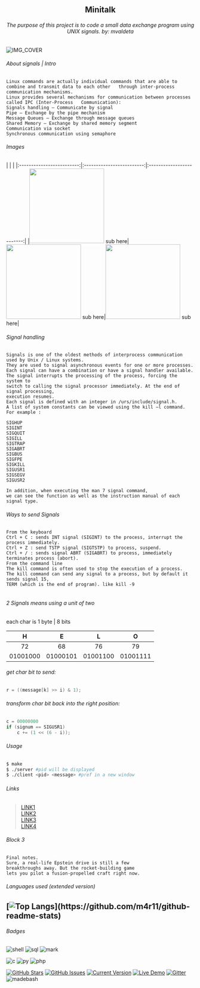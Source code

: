 <h2 align="center">
Minitalk

</h2>
<h6 align="center">
The purpose of this project is to code a small data exchange program using  
UNIX signals.  
by: mvaldeta  
</h6>

<h2>
</h2>

![IMG_COVER](https://64.media.tumblr.com/71a7f8f06087fc9d1ab8514122913cce/405d958ed3eacd98-da/s1280x1920/b3feb5675935dbd8edaf88cdf73f3596fe7a658b.jpg)

###### About signals | Intro

```
Linux commands are actually individual commands that are able to combine and transmit data to each other   through inter-process communication mechanisms.  
Linux provides several mechanisms for communication between processes called IPC (Inter-Process   Communication):  
Signals handling – Communicate by signal  
Pipe – Exchange by the pipe mechanism  
Message Queues – Exchange through message queues  
Shared Memory – Exchange by shared memory segment  
Communication via socket  
Synchronous communication using semaphore  

```

###### Images

| | |
|:-------------------------:|:-------------------------:|:-------------------------:|
|<img src="https://github.com/m4r11/02.minitalk/blob/main/xtra/72.png.crdownload" width="200"> sub here|<img src="https://github.com/m4r11/02.minitalk/blob/main/xtra/How%2BSignals%2BWork%2BProcess%2BSignal%2BGenerated%2BSignal%2BMask%2BSignal%2Bdelivered.jpeg" width="200"> sub here|<img src="https://github.com/m4r11/02.minitalk/blob/main/xtra/Scheme%2Bof%2Bsignal%2Bprocessing.jpeg" width="200"> sub here|

###### Signal handling 

```
Signals is one of the oldest methods of interprocess communication used by Unix / Linux systems.  
They are used to signal asynchronous events for one or more processes.  
Each signal can have a combination or have a signal handler available.  
The signal interrupts the processing of the process, forcing the system to  
switch to calling the signal processor immediately. At the end of signal processing,  
execution resumes.
Each signal is defined with an integer in /urs/include/signal.h.  
A list of system constants can be viewed using the kill –l command. For example :  
  
SIGHUP  
SIGINT  
SIGQUIT  
SIGILL  
SIGTRAP    
SIGABRT  
SIGBUS  
SIGFPE  
SIGKILL  
SIGUSR1    
SIGSEGV  
SIGUSR2   
  
In addition, when executing the man 7 signal command,  
we can see the function as well as the instruction manual of each signal type.    
```

###### Ways to send Signals 

```
From the keyboard
Ctrl + C : sends INT signal (SIGINT) to the process, interrupt the process immediately.  
Ctrl + Z : send TSTP signal (SIGTSTP) to process, suspend.  
Ctrl + / : sends signal ABRT (SIGABRT) to process, immediately terminates process (abort).  
From the command line  
The kill command is often used to stop the execution of a process.  
The kill command can send any signal to a process, but by default it sends signal 15,  
TERM (which is the end of program). like kill -9  
 
```

###### 2 Signals means using a unit of two

each char is 1 byte | 8 bits

| H | E | L | O |
|:-------------------------:|:-------------------------:|:-------------------------:|:-------------------------:|
|72 | 68 | 76 | 79 | 
| 01001000 | 01000101 | 01001100 | 01001111 |

###### get char bit to send: 

```c 
r = ((message[k] >> i) & 1);
```

###### transform char bit back into the right position: 

```c 
c = 00000000
if (signum == SIGUSR1)
	c += (1 << (6 - i));
```
###### Usage

```bash
$ make 
$ ./server #pid will be displayed
$ ./client <pid> <message> #pref in a new window
```

###### Links 

>[LINK1](https://)  
>[LINK2](https://)  
>[LINK3](https://)  
>[LINK4](https://)  

###### Block 3 

```
Final notes. 
Sure, a real-life Epstein drive is still a few  
breakthroughs away. But the rocket-building game  
lets you pilot a fusion-propelled craft right now.
```
###### Languages used (extended version)
[![Top Langs](https://github-readme-stats.vercel.app/api/top-langs/?username=m4r11&langs_count=8&layout=compact&theme=dark&align="center")](https://github.com/m4r11/github-readme-stats)
---  

###### Badges
![shell](https://img.shields.io/badge/Shell_Script-121011?style=for-the-badge&logo=gnu-bash&logoColor=white)
![sql](https://img.shields.io/badge/MySQL-00000F?style=for-the-badge&logo=mysql&logoColor=white)
![mark](https://img.shields.io/badge/Markdown-000000?style=for-the-badge&logo=markdown&logoColor=white)

![c](https://img.shields.io/badge/C-00599C?style=for-the-badge&logo=c&logoColor=white)
![py](https://img.shields.io/badge/Python-14354C?style=for-the-badge&logo=python&logoColor=white)
![php](https://img.shields.io/badge/PHP-777BB4?style=for-the-badge&logo=php&logoColor=white)

[![GitHub Stars](https://img.shields.io/github/stars/IgorAntun/node-chat.svg)](https://github.com/m4r11/Template-Project)
[![GitHub Issues](https://img.shields.io/github/issues/IgorAntun/node-chat.svg)](https://github.com/m4r11/Template-Project/issues)
[![Current Version](https://img.shields.io/badge/version-1.0.7-green.svg)](https://github.com/m4r11/Template-Project)
[![Live Demo](https://img.shields.io/badge/demo-online-green.svg)](https://github.com/m4r11/Template-Project)
[![Gitter](https://badges.gitter.im/Join%20Chat.svg)](https://github.com/m4r11/Template-Project?utm_source=badge&utm_medium=badge&utm_campaign=pr-badge)
![madebash](https://img.shields.io/badge/Made%20with-Bash-1f425f.svg)
